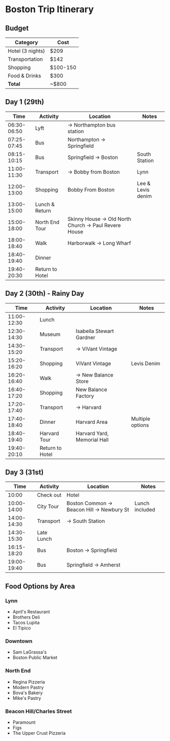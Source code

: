 # Boston Trip Itinerary

## Budget
| Category | Cost |
|----------|------|
| Hotel (3 nights) | $209 |
| Transportation | $142 |
| Shopping | $100-150 |
| Food & Drinks | $300 |
| **Total** | ~$800 |

## Day 1 (29th)
| Time | Activity | Location | Notes |
|------|----------|----------|-------|
| 06:30-06:50 | Lyft | → Northampton bus station | |
| 07:25-07:45 | Bus | Northampton → Springfield | |
| 08:15-10:15 | Bus | Springfield → Boston | South Station |
| 11:00-11:30 | Transport | → Bobby from Boston | Lynn |
| 12:00-13:00 | Shopping | Bobby From Boston | Lee & Levis denim |
| 13:00-15:00 | Lunch & Return | | |
| 15:00-18:00 | North End Tour | Skinny House → Old North Church → Paul Revere House | |
| 18:00-18:40 | Walk | Harborwalk → Long Wharf | |
| 18:40-19:40 | Dinner | | |
| 19:40-20:30 | Return to Hotel | | |

## Day 2 (30th) - Rainy Day
| Time | Activity | Location | Notes |
|------|----------|----------|-------|
| 11:00-12:30 | Lunch | | |
| 12:30-14:30 | Museum | Isabella Stewart Gardner | |
| 14:30-15:20 | Transport | → ViVant Vintage | |
| 15:20-16:20 | Shopping | ViVant Vintage | Levis Denim |
| 16:20-16:40 | Walk | → New Balance Store | |
| 16:40-17:20 | Shopping | New Balance Factory | |
| 17:20-17:40 | Transport | → Harvard | |
| 17:40-18:40 | Dinner | Harvard Area | Multiple options |
| 18:40-19:40 | Harvard Tour | Harvard Yard, Memorial Hall | |
| 19:40-20:10 | Return to Hotel | | |

## Day 3 (31st)
| Time | Activity | Location | Notes |
|------|----------|----------|-------|
| 10:00 | Check out | Hotel | |
| 10:00-14:00 | City Tour | Boston Common → Beacon Hill → Newbury St | Lunch included |
| 14:00-14:30 | Transport | → South Station | |
| 14:30-15:30 | Late Lunch | | |
| 16:15-18:20 | Bus | Boston → Springfield | |
| 19:00-19:40 | Bus | Springfield → Amherst | |

## Food Options by Area

### Lynn
- April's Restaurant
- Brothers Deli
- Tacos Lupita
- El Tipico

### Downtown
- Sam LaGrassa's
- Boston Public Market

### North End
- Regina Pizzeria
- Modern Pastry
- Bova's Bakery
- Mike's Pastry

### Beacon Hill/Charles Street
- Paramount
- Figs
- The Upper Crust Pizzeria
